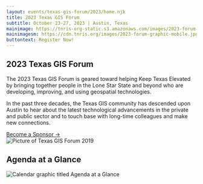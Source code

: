 ```yaml
---
layout: events/texas-gis-forum/2023/home.njk
title: 2023 Texas GIS Forum
subtitle: October 23-27, 2023 | Austin, Texas
mainimage: https://tnris-org-static.s3.amazonaws.com/images/2023-forum-graphic.png
mainimagesm: https://cdn.tnris.org/images/2023-forum-graphic-mobile.jpg
buttontext: Register Now!
---
```


<head>
<link rel="preconnect" href="https://fonts.googleapis.com">
<link rel="preconnect" href="https://fonts.gstatic.com" crossorigin>
<link href="https://fonts.googleapis.com/css2?family=DM+Sans:ital,wght@0,400;0,500;0,700;1,400;1,500;1,700&display=swap" rel="stylesheet">
</head>
<section>
  <div class="hero">
    <div class="intro">
      <h1 class="forum-2022-h1">2023 Texas GIS Forum</h1>
      <p class="lead">The 2023 Texas GIS Forum is geared toward helping Keep Texas Elevated by bringing together people in the Lone Star State and beyond who are developing, improving, and using geospatial technologies.</p>
      <p>In the past three decades, the Texas GIS community has descended upon Austin to hear about the latest technological advancements in the private and public sector and to touch base with long-time colleagues and make new connections.</p>
      <a class="link-primary" 
    href="/texas-gis-forum/2023/sponsors-and-exhibitors">
    Become a Sponsor  → 
  </a>
    </div>
    <div class="intro">
      <img class="forum-content" src="https://cdn.tnris.org/images/forum-picture-collage.jpg" alt="Picture of Texas GIS Forum 2019">
    </div>
  </div>
  <div class="intro">
      <h1 class="forum-2022-h1">Agenda at a Glance</h1>
      <img class="forum-content" src="https://cdn.tnris.org/images/2023-forum-agenda-glance.png" alt="Calendar graphic titled Agenda at a Glance">
    </div>
</section>